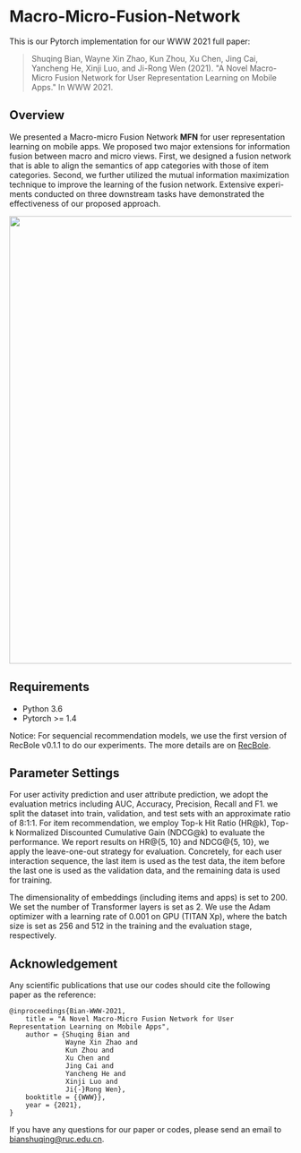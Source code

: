 # Macro-Micro-Fusion-Network
This is our Pytorch implementation for our WWW 2021 full paper:
> Shuqing Bian, Wayne Xin Zhao, Kun Zhou, Xu Chen, Jing Cai, Yancheng He, Xinji Luo, and Ji-Rong Wen (2021). "A Novel Macro-Micro Fusion Network for User Representation Learning on Mobile Apps." In WWW 2021.


## Overview
We presented a Macro-micro Fusion Network **MFN** for user representation learning on mobile apps. We proposed two major extensions for information fusion between macro and micro views. First, we designed a fusion network that is able to align the semantics of app categories with those of item categories. Second, we further utilized the mutual information maximization technique to improve the learning of the fusion network. Extensive experi- ments conducted on three downstream tasks have demonstrated the effectiveness of our proposed approach.

<img src="https://github.com/fancybian/Macro-Micro-Fusion-Network/blob/main/MFN_model.png" width = "800px" align=center />

## Requirements
- Python 3.6
- Pytorch >= 1.4

Notice: For sequencial recommendation models, we use the first version of RecBole v0.1.1 to do our experiments. The more details are on [RecBole](https://github.com/RUCAIBox/RecBole). 


## Parameter Settings
For user activity prediction and user attribute prediction, we adopt the evaluation metrics including AUC, Accuracy, Precision, Recall and F1. we split the dataset into train, validation, and test sets with an approximate ratio of 8:1:1. For item recommendation, we employ Top-k Hit Ratio (HR@k), Top-k Normalized Discounted Cumulative Gain (NDCG@k) to evaluate the performance. We report results on HR@{5, 10} and NDCG@{5, 10}, we apply the leave-one-out strategy for evaluation. Concretely, for each user interaction sequence, the last item is used as the test data, the item before the last one is used as the validation data, and the remaining data is used for training.

The dimensionality of embeddings (including items and apps) is set to 200. We set the number of Transformer layers is set as 2. We use the Adam optimizer with a learning rate of 0.001 on GPU (TITAN Xp), where the batch size is set as 256 and 512 in the training and the evaluation stage, respectively. 


## Acknowledgement
Any scientific publications that use our codes should cite the following paper as the reference:
````
@inproceedings{Bian-WWW-2021,
    title = "A Novel Macro-Micro Fusion Network for User Representation Learning on Mobile Apps",
    author = {Shuqing Bian and
              Wayne Xin Zhao and
              Kun Zhou and
              Xu Chen and
              Jing Cai and 
              Yancheng He and
              Xinji Luo and
              Ji{-}Rong Wen},
    booktitle = {{WWW}},
    year = {2021},
}
````
If you have any questions for our paper or codes, please send an email to bianshuqing@ruc.edu.cn.
